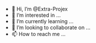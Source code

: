 - 👋 Hi, I’m @Extra-Projex
- 👀 I’m interested in ...
- 🌱 I’m currently learning ...
- 💞️ I’m looking to collaborate on ...
- 📫 How to reach me ...

<!---
Extra-Projex/Extra-Projex is a ✨ special ✨ repository because its `README.md` (this file) appears on your GitHub profile.
You can click the Preview link to take a look at your changes.
--->
